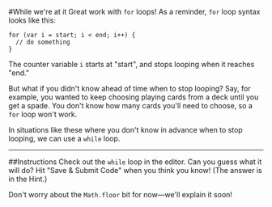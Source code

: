 #While we're at it
Great work with `for` loops! As a reminder, `for` loop syntax looks like this:

    for (var i = start; i < end; i++) {
      // do something
    }

The counter variable `i` starts at "start", and stops looping when it reaches "end."

But what if you didn't know ahead of time when to stop looping? Say, for example, you wanted to keep choosing playing cards from a deck until you get a spade. You don't know how many cards you'll need to choose, so a `for` loop won't work.

In situations like these where you don't know in advance when to stop looping, we can use a `while` loop.
***
##Instructions
Check out the `while` loop in the editor. Can you guess what it will do? Hit "Save & Submit Code" when you think you know! (The answer is in the Hint.)

Don't worry about the `Math.floor` bit for now—we'll explain it soon!